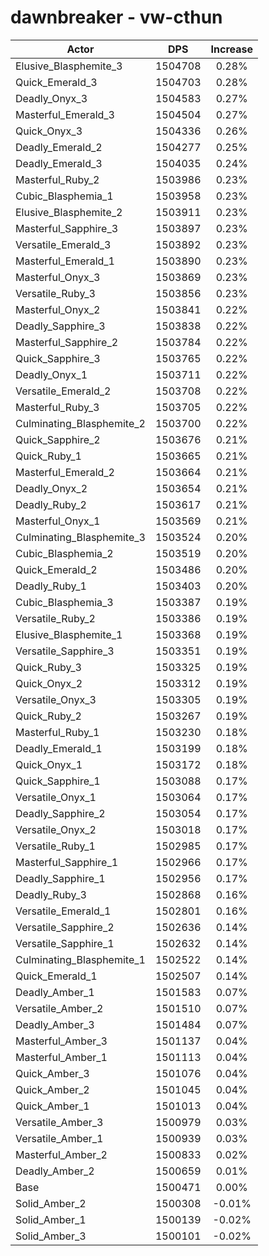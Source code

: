 # dawnbreaker - vw-cthun
| Actor | DPS | Increase |
|---|:---:|:---:|
|Elusive_Blasphemite_3|1504708|0.28%|
|Quick_Emerald_3|1504703|0.28%|
|Deadly_Onyx_3|1504583|0.27%|
|Masterful_Emerald_3|1504504|0.27%|
|Quick_Onyx_3|1504336|0.26%|
|Deadly_Emerald_2|1504277|0.25%|
|Deadly_Emerald_3|1504035|0.24%|
|Masterful_Ruby_2|1503986|0.23%|
|Cubic_Blasphemia_1|1503958|0.23%|
|Elusive_Blasphemite_2|1503911|0.23%|
|Masterful_Sapphire_3|1503897|0.23%|
|Versatile_Emerald_3|1503892|0.23%|
|Masterful_Emerald_1|1503890|0.23%|
|Masterful_Onyx_3|1503869|0.23%|
|Versatile_Ruby_3|1503856|0.23%|
|Masterful_Onyx_2|1503841|0.22%|
|Deadly_Sapphire_3|1503838|0.22%|
|Masterful_Sapphire_2|1503784|0.22%|
|Quick_Sapphire_3|1503765|0.22%|
|Deadly_Onyx_1|1503711|0.22%|
|Versatile_Emerald_2|1503708|0.22%|
|Masterful_Ruby_3|1503705|0.22%|
|Culminating_Blasphemite_2|1503700|0.22%|
|Quick_Sapphire_2|1503676|0.21%|
|Quick_Ruby_1|1503665|0.21%|
|Masterful_Emerald_2|1503664|0.21%|
|Deadly_Onyx_2|1503654|0.21%|
|Deadly_Ruby_2|1503617|0.21%|
|Masterful_Onyx_1|1503569|0.21%|
|Culminating_Blasphemite_3|1503524|0.20%|
|Cubic_Blasphemia_2|1503519|0.20%|
|Quick_Emerald_2|1503486|0.20%|
|Deadly_Ruby_1|1503403|0.20%|
|Cubic_Blasphemia_3|1503387|0.19%|
|Versatile_Ruby_2|1503386|0.19%|
|Elusive_Blasphemite_1|1503368|0.19%|
|Versatile_Sapphire_3|1503351|0.19%|
|Quick_Ruby_3|1503325|0.19%|
|Quick_Onyx_2|1503312|0.19%|
|Versatile_Onyx_3|1503305|0.19%|
|Quick_Ruby_2|1503267|0.19%|
|Masterful_Ruby_1|1503230|0.18%|
|Deadly_Emerald_1|1503199|0.18%|
|Quick_Onyx_1|1503172|0.18%|
|Quick_Sapphire_1|1503088|0.17%|
|Versatile_Onyx_1|1503064|0.17%|
|Deadly_Sapphire_2|1503054|0.17%|
|Versatile_Onyx_2|1503018|0.17%|
|Versatile_Ruby_1|1502985|0.17%|
|Masterful_Sapphire_1|1502966|0.17%|
|Deadly_Sapphire_1|1502956|0.17%|
|Deadly_Ruby_3|1502868|0.16%|
|Versatile_Emerald_1|1502801|0.16%|
|Versatile_Sapphire_2|1502636|0.14%|
|Versatile_Sapphire_1|1502632|0.14%|
|Culminating_Blasphemite_1|1502522|0.14%|
|Quick_Emerald_1|1502507|0.14%|
|Deadly_Amber_1|1501583|0.07%|
|Versatile_Amber_2|1501510|0.07%|
|Deadly_Amber_3|1501484|0.07%|
|Masterful_Amber_3|1501137|0.04%|
|Masterful_Amber_1|1501113|0.04%|
|Quick_Amber_3|1501076|0.04%|
|Quick_Amber_2|1501045|0.04%|
|Quick_Amber_1|1501013|0.04%|
|Versatile_Amber_3|1500979|0.03%|
|Versatile_Amber_1|1500939|0.03%|
|Masterful_Amber_2|1500833|0.02%|
|Deadly_Amber_2|1500659|0.01%|
|Base|1500471|0.00%|
|Solid_Amber_2|1500308|-0.01%|
|Solid_Amber_1|1500139|-0.02%|
|Solid_Amber_3|1500101|-0.02%|
